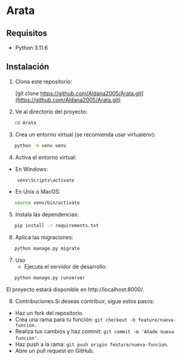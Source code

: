 # Arata

## Requisitos

- Python 3.11.6

## Instalación

1. Clona este repositorio:

   [git clone https://github.com/Aldana2005/Arata.git](https://github.com/Aldana2005/Arata.git)

2. Ve al directorio del proyecto:

```bash
   cd Arata
```

3. Crea un entorno virtual (se recomienda usar virtualenv):

  ```bash
     python -m venv venv
```
  
4. Activa el entorno virtual:

  - En Windows:

   ```bash
       venv\Scripts\activate
   ```
    
  - En Unix o MacOS:

```bash
   source venv/bin/activate
```

5. Instala las dependencias:

```bash
   pip install -r requirements.txt
```

6. Aplica las migraciones:

```bash
   python manage.py migrate
```

7. Uso
    - Ejecuta el servidor de desarrollo:

```bash
   python manage.py runserver
```
El proyecto estará disponible en http://localhost:8000/.

8. Contribuciones
  Si deseas contribuir, sigue estos pasos:

- Haz un fork del repositorio.
- Crea una rama para tu función: `git checkout -b feature/nueva-funcion.`
- Realiza tus cambios y haz commit: `git commit -m 'Añade nueva función'`.
- Haz push a la rama: `git push origin feature/nueva-funcion`.
- Abre un pull request en GitHub.

